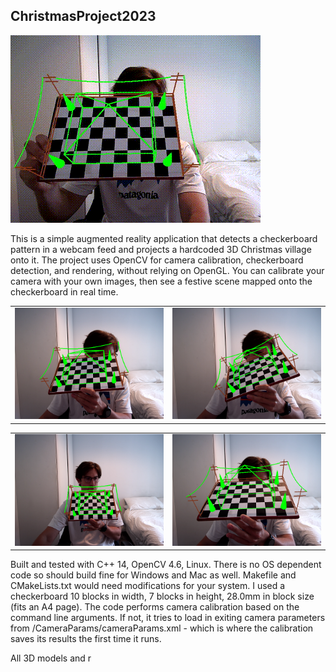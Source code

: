 ## ChristmasProject2023 
![Demo of AR Christmas Village](screenshots/demo_video.gif)

This is a simple augmented reality application that detects a checkerboard pattern in a webcam feed and projects a hardcoded 3D Christmas village onto it. The project uses OpenCV for camera calibration, checkerboard detection, and rendering, without relying on OpenGL. You can calibrate your camera with your own images, then see a festive scene mapped onto the checkerboard in real time.

<table>
  <tr>
    <td><img src="screenshots/ss1.png" width="400"/></td>
    <td><img src="screenshots/ss2.png" width="400"/></td>
  </tr>
</table>

<table>
  <tr>
    <td><img src="screenshots/ss3.png" width="400"/></td>
    <td><img src="screenshots/ss4.png" width="400"/></td>
  </tr>
</table>

Built and tested with C++ 14, OpenCV 4.6, Linux. There is no OS dependent code so should build fine for Windows and Mac as well. Makefile and CMakeLists.txt would need modifications for your system. I used a checkerboard 10 blocks in width, 7 blocks in height, 28.0mm in block size (fits an A4 page). The code performs camera calibration based on the command line arguments. If not, it tries to load in exiting camera parameters from /CameraParams/cameraParams.xml - which is where the calibration saves its results the first time it runs. 

All 3D models and r

